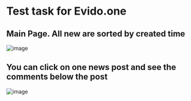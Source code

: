 # Test task for Evido.one
## Main Page. All new are sorted by created time
![image](https://user-images.githubusercontent.com/81378031/213681889-46bed039-afd1-4687-b296-725c540dc223.png)
## You can click on one news post and see the comments below the post
![image](https://user-images.githubusercontent.com/81378031/213682036-bdbdd813-e279-42a2-b4bf-f4fe60e9d0c5.png)
